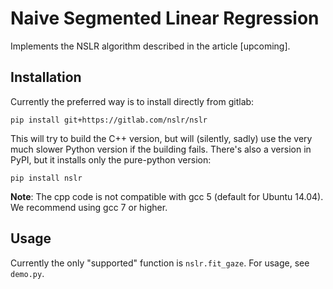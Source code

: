 # Naive Segmented Linear Regression

Implements the NSLR algorithm described in the article [upcoming].

## Installation

Currently the preferred way is to install directly from gitlab:

    pip install git+https://gitlab.com/nslr/nslr

This will try to build the C++ version, but will (silently, sadly) use
the very much slower Python version if the building fails. There's also
a version in PyPI, but it installs only the pure-python version:

    pip install nslr

**Note**: The cpp code is not compatible with gcc 5 (default for Ubuntu 14.04). We recommend using gcc 7 or higher.

## Usage

Currently the only "supported" function is `nslr.fit_gaze`. For
usage, see `demo.py`.
